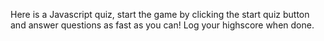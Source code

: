 Here is a Javascript quiz, start the game by clicking the start quiz button and answer questions as fast as you can! Log your highscore when done.